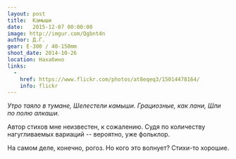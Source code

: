 ```yaml
---
layout: post
title:  Камыши
date:   2015-12-07 00:00:00
image: http://imgur.com/Qgbnt4n
author: Д.Г.
gear: E-300 / 40-150mm
shoot_date: 2014-10-26
location: Нахабино
links:
  -
    href: https://www.flickr.com/photos/at8eqeq3/15014478164/
    info: flickr
---
```


_Утро таяло в тумане,
Шелестели камыши.
Грациозные, как лани,
Шли по полю алкаши._

Автор стихов мне неизвестен, к сожалению. Судя по количеству нагугливаемых вариаций -- вероятно, уже фольклор.

На самом деле, конечно, рогоз. Но кого это волнует? Стихи-то хорошие.
